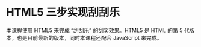 # HTML5 三步实现刮刮乐

本课程使用 HTML5 来完成 “刮刮乐” 的刮奖效果。HTML5 是 HTML 的第 5 代版本，也是目前最新的版本，同时本课程还配合 JavaScript 来完成。